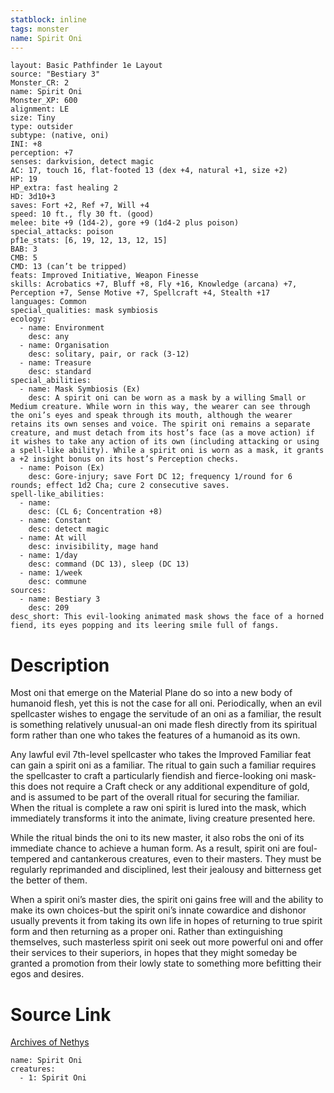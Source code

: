 ```yaml
---
statblock: inline
tags: monster
name: Spirit Oni
---
```

```statblock
layout: Basic Pathfinder 1e Layout
source: "Bestiary 3"
Monster_CR: 2
name: Spirit Oni
Monster_XP: 600
alignment: LE
size: Tiny
type: outsider
subtype: (native, oni)
INI: +8
perception: +7
senses: darkvision, detect magic
AC: 17, touch 16, flat-footed 13 (dex +4, natural +1, size +2)
HP: 19
HP_extra: fast healing 2
HD: 3d10+3
saves: Fort +2, Ref +7, Will +4
speed: 10 ft., fly 30 ft. (good)
melee: bite +9 (1d4-2), gore +9 (1d4-2 plus poison)
special_attacks: poison
pf1e_stats: [6, 19, 12, 13, 12, 15]
BAB: 3
CMB: 5
CMD: 13 (can’t be tripped)
feats: Improved Initiative, Weapon Finesse
skills: Acrobatics +7, Bluff +8, Fly +16, Knowledge (arcana) +7, Perception +7, Sense Motive +7, Spellcraft +4, Stealth +17
languages: Common
special_qualities: mask symbiosis
ecology:
  - name: Environment
    desc: any
  - name: Organisation
    desc: solitary, pair, or rack (3-12)
  - name: Treasure
    desc: standard
special_abilities:
  - name: Mask Symbiosis (Ex)
    desc: A spirit oni can be worn as a mask by a willing Small or Medium creature. While worn in this way, the wearer can see through the oni’s eyes and speak through its mouth, although the wearer retains its own senses and voice. The spirit oni remains a separate creature, and must detach from its host’s face (as a move action) if it wishes to take any action of its own (including attacking or using a spell-like ability). While a spirit oni is worn as a mask, it grants a +2 insight bonus on its host’s Perception checks.
  - name: Poison (Ex)
    desc: Gore-injury; save Fort DC 12; frequency 1/round for 6 rounds; effect 1d2 Cha; cure 2 consecutive saves.
spell-like_abilities:
  - name:
    desc: (CL 6; Concentration +8)
  - name: Constant
    desc: detect magic
  - name: At will
    desc: invisibility, mage hand
  - name: 1/day
    desc: command (DC 13), sleep (DC 13)
  - name: 1/week
    desc: commune
sources:
  - name: Bestiary 3
    desc: 209
desc_short: This evil-looking animated mask shows the face of a horned fiend, its eyes popping and its leering smile full of fangs.
```
# Description
Most oni that emerge on the Material Plane do so into a new body of humanoid flesh, yet this is not the case for all oni. Periodically, when an evil spellcaster wishes to engage the servitude of an oni as a familiar, the result is something relatively unusual-an oni made flesh directly from its spiritual form rather than one who takes the features of a humanoid as its own.

Any lawful evil 7th-level spellcaster who takes the Improved Familiar feat can gain a spirit oni as a familiar. The ritual to gain such a familiar requires the spellcaster to craft a particularly fiendish and fierce-looking oni mask-this does not require a Craft check or any additional expenditure of gold, and is assumed to be part of the overall ritual for securing the familiar. When the ritual is complete a raw oni spirit is lured into the mask, which immediately transforms it into the animate, living creature presented here.

While the ritual binds the oni to its new master, it also robs the oni of its immediate chance to achieve a human form. As a result, spirit oni are foul-tempered and cantankerous creatures, even to their masters. They must be regularly reprimanded and disciplined, lest their jealousy and bitterness get the better of them.

When a spirit oni’s master dies, the spirit oni gains free will and the ability to make its own choices-but the spirit oni’s innate cowardice and dishonor usually prevents it from taking its own life in hopes of returning to true spirit form and then returning as a proper oni. Rather than extinguishing themselves, such masterless spirit oni seek out more powerful oni and offer their services to their superiors, in hopes that they might someday be granted a promotion from their lowly state to something more befitting their egos and desires.
# Source Link
[Archives of Nethys](https://aonprd.com/MonsterDisplay.aspx?ItemName=Spirit%20Oni)
```encounter-table
name: Spirit Oni
creatures:
  - 1: Spirit Oni
```
